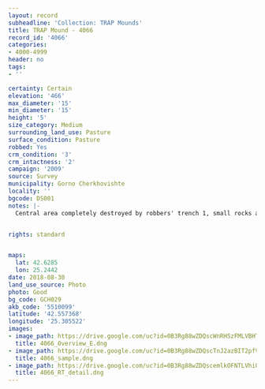 ```yaml
---
layout: record
subheadline: 'Collection: TRAP Mounds'
title: TRAP Mound - 4066
record_id: '4066'
categories:
- 4000-4999
header: no
tags:
- ''

certainty: Certain
elevation: '466'
max_diameter: '15'
min_diameter: '15'
height: '5'
size_category: Medium
surrounding_land_use: Pasture
surface_condition: Pasture
robbed: Yes
crm_condition: '3'
crm_intactness: '2'
campaign: '2009'
source: Survey
municipality: Gorno Cherkhovishte
locality: ''
bgcode: DS001
notes: |-
  Central area completely destroyed by robbers' trench 1, small rocks and sandy soil on surface.


rights: standard


maps:
  lat: 42.6285
  lon: 25.2442
date: 2018-08-30
land_use_source: Photo
photo: Good
bg_code: GCH029
akb_code: '5510099'
latitude: '42.557368'
longitude: '25.305522'
images:
- image_path: https://drive.google.com/uc?id=0B3Rg88wZDQscWnRHSzFMLVBHTUE
  title: 4066_Overview_E.dng
- image_path: https://drive.google.com/uc?id=0B3Rg88wZDQscTnJ2azBIT2pfVDA
  title: 4066_sample.dng
- image_path: https://drive.google.com/uc?id=0B3Rg88wZDQscemlkOFNTLVhiQkU
  title: 4066_RT_detail.dng
---
```

